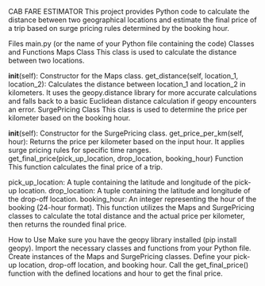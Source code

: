 CAB FARE ESTIMATOR
This project provides Python code to calculate the distance between two geographical locations and estimate the final price of a trip based on surge pricing rules determined by the booking hour.

Files
main.py (or the name of your Python file containing the code)
Classes and Functions
Maps Class
This class is used to calculate the distance between two locations.

__init__(self): Constructor for the Maps class.
get_distance(self, location_1, location_2): Calculates the distance between location_1 and location_2 in kilometers. It uses the geopy.distance library for more accurate calculations and falls back to a basic Euclidean distance calculation if geopy encounters an error.
SurgePricing Class
This class is used to determine the price per kilometer based on the booking hour.

__init__(self): Constructor for the SurgePricing class.
get_price_per_km(self, hour): Returns the price per kilometer based on the input hour. It applies surge pricing rules for specific time ranges.
get_final_price(pick_up_location, drop_location, booking_hour) Function
This function calculates the final price of a trip.

pick_up_location: A tuple containing the latitude and longitude of the pick-up location.
drop_location: A tuple containing the latitude and longitude of the drop-off location.
booking_hour: An integer representing the hour of the booking (24-hour format).
This function utilizes the Maps and SurgePricing classes to calculate the total distance and the actual price per kilometer, then returns the rounded final price.

How to Use
Make sure you have the geopy library installed (pip install geopy).
Import the necessary classes and functions from your Python file.
Create instances of the Maps and SurgePricing classes.
Define your pick-up location, drop-off location, and booking hour.
Call the get_final_price() function with the defined locations and hour to get the final price.
